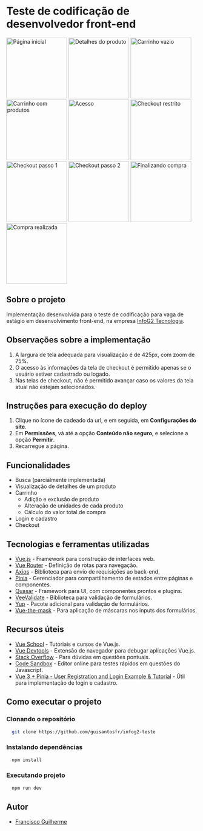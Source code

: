 # Teste de codificação de desenvolvedor front-end

<p float="left">
  <img src="https://user-images.githubusercontent.com/32960040/194759459-7e94d632-89f6-4207-86c7-2dd19ccee629.JPG" width="160px" alt="Página inicial"/>
  <img src="https://user-images.githubusercontent.com/32960040/194759490-35873554-ac85-477a-9180-1a4a9033a9a6.JPG" width="160px" alt="Detalhes do produto"/>
  <img src="https://user-images.githubusercontent.com/32960040/194759552-ffac36e6-2205-4a96-912c-db1b84d6f8be.JPG" width="160px" alt="Carrinho vazio"/>
  <img src="https://user-images.githubusercontent.com/32960040/194759553-0284e7c9-470f-47d8-8f60-a7c42871c0f6.JPG" width="160px" alt="Carrinho com produtos"/>
  <img src="https://user-images.githubusercontent.com/32960040/194760702-680abdfb-890c-43e1-a853-5fd23b07769f.JPG" width="160px" alt="Acesso">
  <img src="https://user-images.githubusercontent.com/32960040/194759734-70109c5d-1674-49e5-bc8d-155b011fa11b.JPG" width="160px" alt="Checkout restrito"/>
  <img src="https://user-images.githubusercontent.com/32960040/194759593-58af685e-250f-41d6-a122-d9b2f9fe3544.JPG" width="160px" alt="Checkout passo 1"/>
  <img src="https://user-images.githubusercontent.com/32960040/194759595-4edcf302-df9f-4861-bdfa-515f4d15656d.JPG" width="160px" alt="Checkout passo 2"/>
  <img src="https://user-images.githubusercontent.com/32960040/194759660-bb4e8164-1175-4851-a3a1-cdd1dc42ed76.JPG" width="160px" alt="Finalizando compra"/>
  <img src="https://user-images.githubusercontent.com/32960040/194759737-add810d5-9b2b-48a7-8759-2bcb84f67c72.JPG" width="160px" alt="Compra realizada"/>
</p>

## Sobre o projeto

Implementação desenvolvida para o teste de codificação para vaga de estágio em desenvolvimento front-end, na empresa [InfoG2 Tecnologia](http://www.infog2.com.br/).

## Observações sobre a implementação

1. A largura de tela adequada para visualização é de 425px, com zoom de 75%.
2. O acesso às informações da tela de checkout é permitido apenas se o usuário estiver cadastrado ou logado.
3. Nas telas de checkout, não é permitido avançar caso os valores da tela atual não estejam selecionados.

## Instruções para execução do deploy

1. Clique no ícone de cadeado da url, e em seguida, em **Configurações do site**.
2. Em **Permissões**, vá até a opção **Conteúdo não seguro**, e selecione a opção **Permitir**.
3. Recarregue a página.

## Funcionalidades

- Busca (parcialmente implementada)
- Visualização de detalhes de um produto
- Carrinho
  - Adição e exclusão de produto
  - Alteração de unidades de cada produto
  - Cálculo do valor total de compra
- Login e cadastro
- Checkout

## Tecnologias e ferramentas utilizadas

- [Vue.js](https://vuejs.org/) - Framework para construção de interfaces web.
- [Vue Router](https://router.vuejs.org/) - Definição de rotas para navegação.
- [Axios](https://axios-http.com/) - Biblioteca para envio de requisições ao back-end.
- [Pinia](https://pinia.vuejs.org/) - Gerenciador para compartilhamento de estados entre páginas e componentes.
- [Quasar](https://quasar.dev/) - Framework para UI, com componentes prontos e plugins.
- [VeeValidate](https://vee-validate.logaretm.com/v4/) - Biblioteca para validação de formulários.
- [Yup](https://www.npmjs.com/package/yup) - Pacote adicional para validação de formulários.
- [Vue-the-mask](https://github.com/vuejs-tips/vue-the-mask) - Para aplicação de máscaras nos inputs dos formulários.

## Recursos úteis

- [Vue School](https://vueschool.io/) - Tutoriais e cursos de Vue.js.
- [Vue Devtools](https://devtools.vuejs.org/) - Extensão de navegador para debugar aplicações Vue.js.
- [Stack Overflow](https://stackoverflow.com/) - Para dúvidas em questões pontuais.
- [Code Sandbox](https://js.new) - Editor online para testes rápidos em questões do Javascript.
- [Vue 3 + Pinia - User Registration and Login Example & Tutorial](https://jasonwatmore.com/post/2022/07/25/vue-3-pinia-user-registration-and-login-example-tutorial) - Útil para implementação de login e cadastro.

## Como executar o projeto

### Clonando o repositório

```bash
  git clone https://github.com/guisantosfr/infog2-teste
```

### Instalando dependências

```bash
  npm install
```

### Executando projeto

```bash
  npm run dev
```

## Autor

- [Francisco Guilherme](https://www.linkedin.com/in/guisantosfr/)
